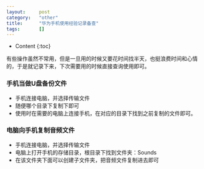 ```yaml
---
layout:		post
category:	"other"
title:		"华为手机使用经验记录备查"
tags:		[]
---
```

- Content
{:toc}


有些操作虽然不常用，但是一旦用的时候又要花时间找半天，也挺浪费时间和心情的，于是就记录下来，下次需要用的时候直接查询使用即可。



### 手机当做U盘备份文件

- 手机连接电脑，并选择传输文件
- 随便哪个目录下复制下即可
- 使用时在需要的电脑上连接手机，在对应的目录下找到之前复制的文件即可。



### 电脑向手机复制音频文件

- 手机连接电脑，并选择传输文件
- 电脑上打开手机的存储目录，根目录下找到文件夹：Sounds
- 在该文件夹下面可以创建子文件夹，把音频文件复制进去即可



